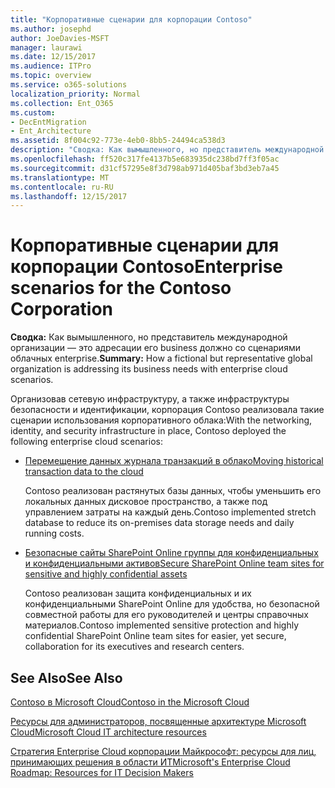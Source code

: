 ```yaml
---
title: "Корпоративные сценарии для корпорации Contoso"
ms.author: josephd
author: JoeDavies-MSFT
manager: laurawi
ms.date: 12/15/2017
ms.audience: ITPro
ms.topic: overview
ms.service: o365-solutions
localization_priority: Normal
ms.collection: Ent_O365
ms.custom:
- DecEntMigration
- Ent_Architecture
ms.assetid: 8f004c92-773e-4eb0-8bb5-24494ca538d3
description: "Сводка: Как вымышленного, но представитель международной организации — это адресации его business должно со сценариями облачных enterprise."
ms.openlocfilehash: ff520c317fe4137b5e683935dc238bd7ff3f05ac
ms.sourcegitcommit: d31cf57295e8f3d798ab971d405baf3bd3eb7a45
ms.translationtype: MT
ms.contentlocale: ru-RU
ms.lasthandoff: 12/15/2017
---
```

# <a name="enterprise-scenarios-for-the-contoso-corporation"></a><span data-ttu-id="a1eb1-103">Корпоративные сценарии для корпорации Contoso</span><span class="sxs-lookup"><span data-stu-id="a1eb1-103">Enterprise scenarios for the Contoso Corporation</span></span>

 <span data-ttu-id="a1eb1-104">**Сводка:** Как вымышленного, но представитель международной организации — это адресации его business должно со сценариями облачных enterprise.</span><span class="sxs-lookup"><span data-stu-id="a1eb1-104">**Summary:** How a fictional but representative global organization is addressing its business needs with enterprise cloud scenarios.</span></span>
  
<span data-ttu-id="a1eb1-105">Организовав сетевую инфраструктуру, а также инфраструктуры безопасности и идентификации, корпорация Contoso реализовала такие сценарии использования корпоративного облака:</span><span class="sxs-lookup"><span data-stu-id="a1eb1-105">With the networking, identity, and security infrastructure in place, Contoso deployed the following enterprise cloud scenarios:</span></span>
  
- [<span data-ttu-id="a1eb1-106">Перемещение данных журнала транзакций в облако</span><span class="sxs-lookup"><span data-stu-id="a1eb1-106">Moving historical transaction data to the cloud</span></span>](moving-historical-transaction-data-to-the-cloud.md)
    
    <span data-ttu-id="a1eb1-107">Contoso реализован растянутых базы данных, чтобы уменьшить его локальных данных дисковое пространство, а также под управлением затраты на каждый день.</span><span class="sxs-lookup"><span data-stu-id="a1eb1-107">Contoso implemented stretch database to reduce its on-premises data storage needs and daily running costs.</span></span>
    
- [<span data-ttu-id="a1eb1-108">Безопасные сайты SharePoint Online группы для конфиденциальных и конфиденциальными активов</span><span class="sxs-lookup"><span data-stu-id="a1eb1-108">Secure SharePoint Online team sites for sensitive and highly confidential assets</span></span>](secure-sharepoint-online-team-sites-for-sensitive-and-highly-confidential-assets.md)
    
    <span data-ttu-id="a1eb1-109">Contoso реализован защита конфиденциальных и их конфиденциальными SharePoint Online для удобства, но безопасной совместной работы для его руководителей и центры справочных материалов.</span><span class="sxs-lookup"><span data-stu-id="a1eb1-109">Contoso implemented sensitive protection and highly confidential SharePoint Online team sites for easier, yet secure, collaboration for its executives and research centers.</span></span>
    
## <a name="see-also"></a><span data-ttu-id="a1eb1-110">See Also</span><span class="sxs-lookup"><span data-stu-id="a1eb1-110">See Also</span></span>

[<span data-ttu-id="a1eb1-111">Contoso в Microsoft Cloud</span><span class="sxs-lookup"><span data-stu-id="a1eb1-111">Contoso in the Microsoft Cloud</span></span>](contoso-in-the-microsoft-cloud.md)
  
[<span data-ttu-id="a1eb1-112">Ресурсы для администраторов, посвященные архитектуре Microsoft Cloud</span><span class="sxs-lookup"><span data-stu-id="a1eb1-112">Microsoft Cloud IT architecture resources</span></span>](microsoft-cloud-it-architecture-resources.md)

[<span data-ttu-id="a1eb1-113">Стратегия Enterprise Cloud корпорации Майкрософт: ресурсы для лиц, принимающих решения в области ИТ</span><span class="sxs-lookup"><span data-stu-id="a1eb1-113">Microsoft's Enterprise Cloud Roadmap: Resources for IT Decision Makers</span></span>](https://sway.com/FJ2xsyWtkJc2taRD)



